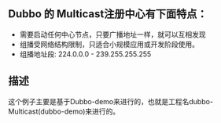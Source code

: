 ## Dubbo 的 Multicast注册中心有下面特点：
   
* 需要启动任何中心节点，只要广播地址一样，就可以互相发现
* 组播受网络结构限制，只适合小规模应用或开发阶段使用。
* 组播地址段: 224.0.0.0 - 239.255.255.255

## 描述

这个例子主要是基于Dubbo-demo来进行的，也就是工程名dubbo-Multicast(dubbo-demo)来进行的。



